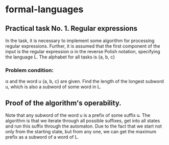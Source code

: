 # formal-languages

## Practical task No. 1. Regular expressions
In the task, it is necessary to implement some algorithm for processing regular expressions.
Further, it is assumed that the first component of the input is the regular expression α in the reverse Polish notation, specifying the language L. The alphabet for all tasks is {a, b, c}

### Problem condition: 
α and the word u {a, b, c} are given. Find the length of the longest subword u, which is also a subword of some word in L.

## Proof of the algorithm's operability.
Note that any subword of the word u is a prefix of some suffix u. The algorithm is that we iterate through all possible suffixes, get into all states and run this suffix through the automaton. Due to the fact that we start not only from the starting state, but from any one, we can get the maximum prefix as a subword of a word of L.
